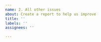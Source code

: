```yaml
---
name: 2. All other issues
about: Create a report to help us improve
title: ''
labels: ''
assignees: ''

---
```



